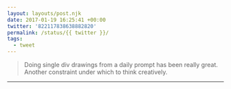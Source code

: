 ```yaml
---
layout: layouts/post.njk
date: 2017-01-19 16:25:41 +00:00
twitter: '822117838638882820'
permalink: /status/{{ twitter }}/
tags: 
  - tweet
---
```


> Doing single div drawings from a daily prompt has been really great. Another constraint under which to think creatively.

---
